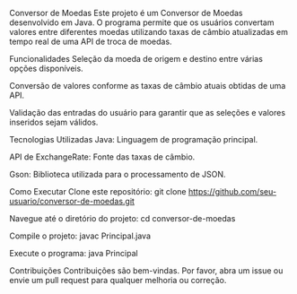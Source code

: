 Conversor de Moedas
Este projeto é um Conversor de Moedas desenvolvido em Java. O programa permite que os usuários convertam valores entre diferentes moedas utilizando taxas de câmbio atualizadas em tempo real de uma API de troca de moedas.

Funcionalidades
Seleção da moeda de origem e destino entre várias opções disponíveis.

Conversão de valores conforme as taxas de câmbio atuais obtidas de uma API.

Validação das entradas do usuário para garantir que as seleções e valores inseridos sejam válidos.

Tecnologias Utilizadas
Java: Linguagem de programação principal.

API de ExchangeRate: Fonte das taxas de câmbio.

Gson: Biblioteca utilizada para o processamento de JSON.

Como Executar
Clone este repositório: git clone https://github.com/seu-usuario/conversor-de-moedas.git

Navegue até o diretório do projeto: cd conversor-de-moedas

Compile o projeto: javac Principal.java

Execute o programa: java Principal

Contribuições
Contribuições são bem-vindas. Por favor, abra um issue ou envie um pull request para qualquer melhoria ou correção.
